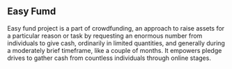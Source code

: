 ## Easy Fumd

Easy fund project is a part of crowdfunding, an approach to raise assets for a particular reason or task by requesting an enormous number from individuals to give cash, ordinarily in limited quantities, and generally during a moderately brief timeframe, like a couple of months. It empowers pledge drives to gather cash from countless individuals through online stages.
